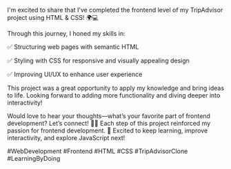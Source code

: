 I'm excited to share that I’ve completed the frontend level of my TripAdvisor project using HTML & CSS! 🌍💻

Through this journey, I honed my skills in:

✅ Structuring web pages with semantic HTML

✅ Styling with CSS for responsive and visually appealing design

✅ Improving UI/UX to enhance user experience

This project was a great opportunity to apply my knowledge and bring ideas to life. Looking forward to adding more functionality and diving deeper into interactivity!

Would love to hear your thoughts—what’s your favorite part of frontend development? Let’s connect! 🔗💡
Each step of this project reinforced my passion for frontend development. 🚀 Excited to keep learning, improve interactivity, and explore JavaScript next!

#WebDevelopment #Frontend #HTML #CSS #TripAdvisorClone #LearningByDoing
